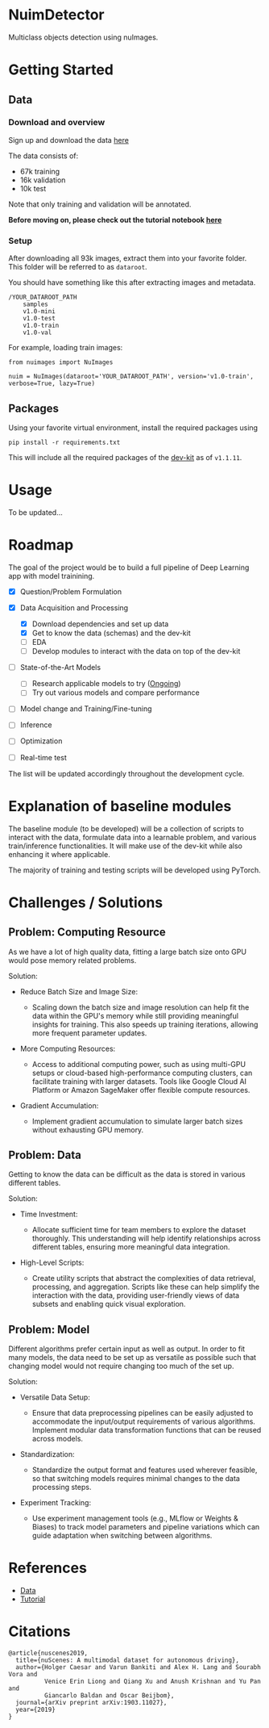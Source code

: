 # NuimDetector

Multiclass objects detection using nuImages. 

# Getting Started

## Data

### Download and overview

Sign up and download the data [here](https://www.nuscenes.org/nuimages)

The data consists of:

- 67k training 
- 16k validation
- 10k test

Note that only training and validation will be annotated.

**Before moving on, please check out the tutorial notebook [here](https://colab.research.google.com/github/nutonomy/nuscenes-devkit/blob/master/python-sdk/tutorials/nuimages_tutorial.ipynb#scrollTo=PHrB6KzNgQHS)**

### Setup 

After downloading all 93k images, extract them into your favorite folder.  This folder will be referred to as `dataroot`.

You should have something like this after extracting images and metadata.
```
/YOUR_DATAROOT_PATH
    samples
    v1.0-mini
    v1.0-test
    v1.0-train
    v1.0-val	
```

For example, loading train images:

```
from nuimages import NuImages

nuim = NuImages(dataroot='YOUR_DATAROOT_PATH', version='v1.0-train', verbose=True, lazy=True)
```

##  Packages

Using your favorite virtual environment, install the required packages using

```
pip install -r requirements.txt
```

This will include all the required packages of the [dev-kit](https://github.com/nutonomy/nuscenes-devkit) as of `v1.1.11`.

# Usage

To be updated...

# Roadmap
The goal of the project would be to build a full pipeline of Deep Learning app with model trainining.

- [x] Question/Problem Formulation
- [x] Data Acquisition and Processing
  - [x] Download dependencies and set up data  
  - [x] Get to know the data (schemas) and the dev-kit
  - [ ] EDA
  - [ ] Develop modules to interact with the data on top of the dev-kit
- [ ] State-of-the-Art Models
  - [ ] Research applicable models to try (<ins>Ongoing</ins>)
  - [ ] Try out various models and compare performance 
- [ ] Model change and Training/Fine-tuning
- [ ] Inference
- [ ] Optimization
- [ ] Real-time test


The list will be updated accordingly throughout the development cycle.

# Explanation of baseline modules

The baseline module (to be developed) will be a collection of scripts to interact with the data, formulate data into a learnable problem, and various train/inference functionalities. It will make use of the dev-kit while also enhancing it where applicable. 

The majority of training and testing scripts will be developed using PyTorch.

# Challenges / Solutions

Problem: Computing Resource
- 
As we have a lot of high quality data, fitting a large batch size onto GPU would pose memory related problems. 

Solution:

- Reduce Batch Size and Image Size: 
    - Scaling down the batch size and image resolution can help fit the data within the GPU's memory while still providing meaningful insights for training. This also speeds up training iterations, allowing more frequent parameter updates. 

- More Computing Resources: 
    - Access to additional computing power, such as using multi-GPU setups or cloud-based high-performance computing clusters, can facilitate training with larger datasets. Tools like Google Cloud AI Platform or Amazon SageMaker offer flexible compute resources. 

- Gradient Accumulation:
    - Implement gradient accumulation to simulate larger batch sizes without exhausting GPU memory.

Problem: Data
-
Getting to know the data can be difficult as the data is stored in various different tables. 

Solution:

- Time Investment: 
    - Allocate sufficient time for team members to explore the dataset thoroughly. This understanding will help identify relationships across different tables, ensuring   more meaningful data integration. 

- High-Level Scripts: 
    - Create utility scripts that abstract the complexities of data retrieval, processing, and aggregation. Scripts like these can help simplify the interaction with the data, providing user-friendly views of data subsets and enabling quick visual exploration.


Problem: Model
-
Different algorithms prefer certain input as well as output. In order to fit many models, the data need to be set up as versatile as possible such that changing model would not require changing too much of the set up.

Solution:

- Versatile Data Setup: 
    - Ensure that data preprocessing pipelines can be easily adjusted to accommodate the input/output requirements of various algorithms. Implement modular data transformation functions that can be reused across models. 

- Standardization: 
    - Standardize the output format and features used wherever feasible, so that switching models requires minimal changes to the data processing steps. 

- Experiment Tracking: 
    - Use experiment management tools (e.g., MLflow or Weights & Biases) to track model parameters and pipeline variations which can guide adaptation when switching between algorithms.

# References
- [Data](https://www.nuscenes.org/nuimages#download)
- [Tutorial](https://github.com/nutonomy/nuscenes-devkit/blob/master/python-sdk/tutorials/nuimages_tutorial.ipynb)

# Citations

```
@article{nuscenes2019,
  title={nuScenes: A multimodal dataset for autonomous driving},
  author={Holger Caesar and Varun Bankiti and Alex H. Lang and Sourabh Vora and 
          Venice Erin Liong and Qiang Xu and Anush Krishnan and Yu Pan and 
          Giancarlo Baldan and Oscar Beijbom},
  journal={arXiv preprint arXiv:1903.11027},
  year={2019}
}
```


